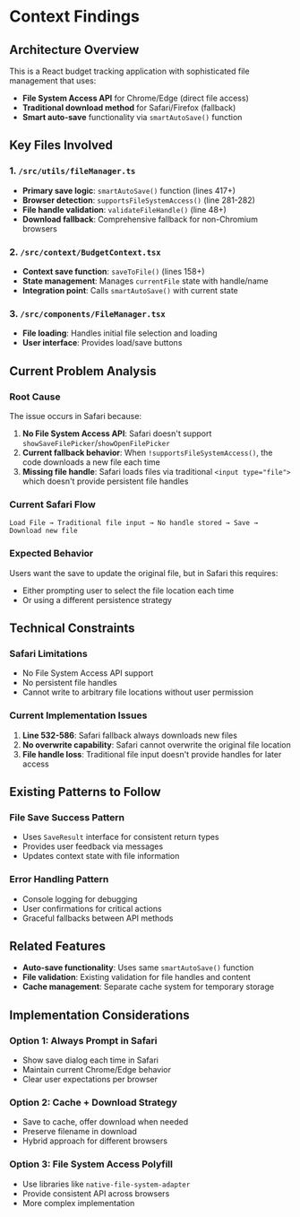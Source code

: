 # Context Findings

## Architecture Overview
This is a React budget tracking application with sophisticated file management that uses:
- **File System Access API** for Chrome/Edge (direct file access)
- **Traditional download method** for Safari/Firefox (fallback)
- **Smart auto-save** functionality via `smartAutoSave()` function

## Key Files Involved

### 1. `/src/utils/fileManager.ts`
- **Primary save logic**: `smartAutoSave()` function (lines 417+)
- **Browser detection**: `supportsFileSystemAccess()` (line 281-282)
- **File handle validation**: `validateFileHandle()` (line 48+)
- **Download fallback**: Comprehensive fallback for non-Chromium browsers

### 2. `/src/context/BudgetContext.tsx`
- **Context save function**: `saveToFile()` (lines 158+)
- **State management**: Manages `currentFile` state with handle/name
- **Integration point**: Calls `smartAutoSave()` with current state

### 3. `/src/components/FileManager.tsx`
- **File loading**: Handles initial file selection and loading
- **User interface**: Provides load/save buttons

## Current Problem Analysis

### Root Cause
The issue occurs in Safari because:

1. **No File System Access API**: Safari doesn't support `showSaveFilePicker`/`showOpenFilePicker`
2. **Current fallback behavior**: When `!supportsFileSystemAccess()`, the code downloads a new file each time
3. **Missing file handle**: Safari loads files via traditional `<input type="file">` which doesn't provide persistent file handles

### Current Safari Flow
```
Load File → Traditional file input → No handle stored → Save → Download new file
```

### Expected Behavior
Users want the save to update the original file, but in Safari this requires:
- Either prompting user to select the file location each time
- Or using a different persistence strategy

## Technical Constraints

### Safari Limitations
- No File System Access API support
- No persistent file handles
- Cannot write to arbitrary file locations without user permission

### Current Implementation Issues
1. **Line 532-586**: Safari fallback always downloads new files
2. **No overwrite capability**: Safari cannot overwrite the original file location
3. **File handle loss**: Traditional file input doesn't provide handles for later access

## Existing Patterns to Follow

### File Save Success Pattern
- Uses `SaveResult` interface for consistent return types
- Provides user feedback via messages
- Updates context state with file information

### Error Handling Pattern
- Console logging for debugging
- User confirmations for critical actions
- Graceful fallbacks between API methods

## Related Features
- **Auto-save functionality**: Uses same `smartAutoSave()` function
- **File validation**: Existing validation for file handles and content
- **Cache management**: Separate cache system for temporary storage

## Implementation Considerations

### Option 1: Always Prompt in Safari
- Show save dialog each time in Safari
- Maintain current Chrome/Edge behavior
- Clear user expectations per browser

### Option 2: Cache + Download Strategy
- Save to cache, offer download when needed
- Preserve filename in download
- Hybrid approach for different browsers

### Option 3: File System Access Polyfill
- Use libraries like `native-file-system-adapter`
- Provide consistent API across browsers
- More complex implementation